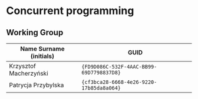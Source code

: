 # Concurrent programming

## Working Group

| Name Surname (initials) | GUID                                     |
| ----------------------- | ---------------------------------------- |
| Krzysztof Macherzyński  | `{FD9D086C-532F-4AAC-BB99-69D7798837D8}` |
| Patrycja Przybylska     | `{cf3bca28-6668-4e26-9220-17b85da8a064}` |